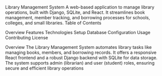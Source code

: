 Library Management System
A web-based application to manage library operations, built with Django, SQLite, and React. It streamlines book management, member tracking, and borrowing processes for schools, colleges, and small libraries.
Table of Contents

Overview
Features
Technologies
Setup
Database Configuration
Usage
Contributing
License

Overview
The Library Management System automates library tasks like managing books, members, and borrowing records. It offers a responsive React frontend and a robust Django backend with SQLite for data storage. The system supports admin (librarian) and user (student) roles, ensuring secure and efficient library operations
